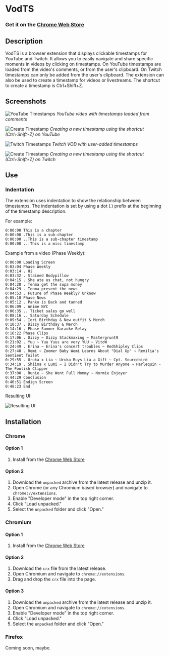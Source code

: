 # VodTS

### Get it on the [Chrome Web Store](https://chromewebstore.google.com/detail/vodts/kbommbhbkpmgcfhpallefoiboenmmpap)

## Description
VodTS is a browser extension that displays clickable timestamps for YouTube and Twitch.
It allows you to easily navigate and share specific moments in videos by clicking on timestamps.
On YouTube timestamps are loaded from the video's comments, or from the user's clipboard.
On Twitch timestamps can only be added from the user's clipboard.
The extension can also be used to create a timestamp for videos or livestreams.
The shortcut to create a timestamp is Ctrl+Shift+Z.

## Screenshots

![YouTube Timestamps](misc/images/youtube_timestamps.png)
*YouTube video with timestamps loaded from comments*

![Create Timestamp](misc/images/yt_create_timestamp.png)
*Creating a new timestamp using the shortcut (Ctrl+Shift+Z) on YouTube*

![Twitch Timestamps](misc/images/twitch_timestamps.png)
*Twitch VOD with user-added timestamps*

![Create Timestamp](misc/images/ttv_create_timestamp.png)
*Creating a new timestamp using the shortcut (Ctrl+Shift+Z) on Twitch*

## Use

### Indentation
The extension uses indentation to show the relationship between timestamps.
The indentation is set by using a dot (.) prefix at the beginning of the timestamp description.

For example:
```
0:00:00 This is a chapter
0:00:00 .This is a sub-chapter
0:00:00 ..This is a sub-chapter timestamp
0:00:00 ...This is a misc timestamp
```

Example from a video (Phase Weekly):
```
0:00:00 Loading Screen
0:03:04 Phase Weekly
0:03:14 . Hi
0:03:32 . Stained Bodypillow
0:04:15 . She ate us chat, not hungry
0:04:20 . Tenma get the supa money
0:04:29 . Tenma present the news
0:04:53 . Future of Phase Weekly? Unknow
0:05:10 Phase News
0:05:12 . Panko is Back and tanned
0:06:09 . Anime NYC
0:06:35 .. Ticket sales go well
0:08:16 .. Saturday Schedule
0:09:54 . Iori Birthday & New outfit & Merch
0:10:37 . Dizzy Birthday & Merch
0:14:16 . Phase Summer Karaoke Relay
0:16:22 Phase Clips
0:17:06 . Dizzy ~ Dizzy Stackmaxing ~ Mastergrunt9
0:21:02 . Yuu ~ Yuu Yuus are very YUU ~ VitoW
0:24:49 . Erina ~ Erina's concert troubles ~ RedShipley Clips
0:27:40 . Remi ~ Zoomer Baby Wemi Learns About "Dial Up" ~ Remilia's Sentient Toilet
0:29:55 . Uruka x Lia ~ Uruka Buys Lia a Gift ~ Cpt. Sourcebird
0:34:19 . Shiina x Lumi ~ I Didn't Try to Murder Anyone ~ Harlequin - The Foolish Clipper
0:37:00 . Runie ~ She Went Full Mommy ~ Normie Enjoyer
0:44:29 Conclusion
0:46:51 Endign Screen
0:48:23 End
```

Resulting UI:

![Resulting UI](misc/images/phaseweekly_20240824_ui.png)


## Installation

### Chrome

#### Option 1
1. Install from the [Chrome Web Store](https://chromewebstore.google.com/detail/vodts/kbommbhbkpmgcfhpallefoiboenmmpap)

#### Option 2
1. Download the `unpacked` archive from the latest release and unzip it.
2. Open Chrome (or any Chromium based browser) and navigate to `chrome://extensions`.
3. Enable "Developer mode" in the top right corner.
4. Click "Load unpacked."
5. Select the `unpacked` folder and click "Open."

### Chromium

#### Option 1
1. Install from the [Chrome Web Store](https://chromewebstore.google.com/detail/vodts/kbommbhbkpmgcfhpallefoiboenmmpap)

#### Option 2
1. Download the `crx` file from the latest release.
2. Open Chromium and navigate to `chrome://extensions`.
3. Drag and drop the `crx` file into the page.

#### Option 3
1. Download the `unpacked` archive from the latest release and unzip it.
2. Open Chromium and navigate to `chrome://extensions`.
3. Enable "Developer mode" in the top right corner.
4. Click "Load unpacked."
5. Select the `unpacked` folder and click "Open."

### Firefox
Coming soon, maybe.